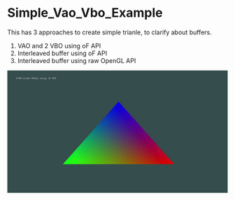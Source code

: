 # Simple_Vao_Vbo_Example

This has 3 approaches to create simple trianle, to clarify about buffers.

1. VAO and 2 VBO using oF API
2. Interleaved buffer using oF API
3. Interleaved buffer using raw OpenGL API

![ss](https://github.com/yumataesu/Simple_Vao_Vbo_Example/blob/master/image.gif)
